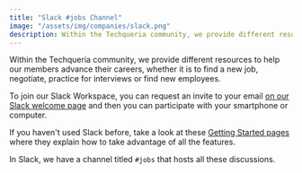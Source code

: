 ```yaml
---
title: "Slack #jobs Channel"
image: "/assets/img/companies/slack.png"
description: Within the Techqueria community, we provide different resources to help our members advance their careers, whether it is to find a new job, negotiate, practice for interviews or find new employees.
---
```


Within the Techqueria community, we provide different resources to help our members advance their careers, whether it is to find a new job, negotiate, practice for interviews or find new employees.

To join our Slack Workspace, you can request an invite to your email [on our Slack welcome page](/communities/slack/) and then you can participate with your smartphone or computer.

If you haven't used Slack before, take a look at these [Getting Started pages](https://get.slack.help/hc/en-us/articles/218080037-Getting-started-for-new-users) where they explain how to take advantage of all the features.

In Slack, we have a channel titled `#jobs` that hosts all these discussions.
